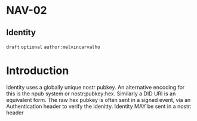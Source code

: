 NAV-02
======

Identity
--------------------------------------

`draft` `optional` `author:melvincarvalho`

Introduction
============

Identity uses a globally unique nostr pubkey.  An alternative encoding for this is the npub system or nostr:pubkey:hex.  Similarly a DID URI is an equivalent form.  The raw hex pubkey is often sent in a signed event, via an Authentication header to verify the idenitty.  Identity MAY be sent in a nostr: header